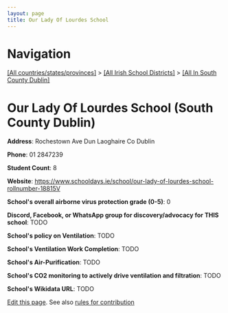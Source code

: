 ```yaml
---
layout: page
title: Our Lady Of Lourdes School
---
```

# Navigation

[[All countries/states/provinces]](../../..) > [[All Irish School Districts]](../..) > [[All In South County Dublin]](..)

# Our Lady Of Lourdes School (South County Dublin)

**Address**: Rochestown Ave Dun Laoghaire Co Dublin

**Phone**: 01 2847239

**Student Count**: 8

**Website**: <https://www.schooldays.ie/school/our-lady-of-lourdes-school-rollnumber-18815V>

**School's overall airborne virus protection grade (0-5)**: 0

**Discord, Facebook, or WhatsApp group for discovery/advocacy for THIS school**: TODO

**School's policy on Ventilation**: TODO

**School's Ventilation Work Completion**: TODO

**School's Air-Purification**: TODO

**School's CO2 monitoring to actively drive ventilation and filtration**: TODO

**School's Wikidata URL**: TODO


[Edit this page](https://github.com/ventilate-schools/Ireland/edit/main/./Dublin_South_County_Dublin/Our_Lady_Of_Lourdes_School.md). See also [rules for contribution](../../../contribution-rules/)